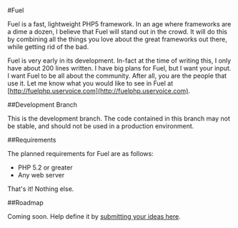 #Fuel

Fuel is a fast, lightweight PHP5 framework.  In an age where frameworks are a dime a dozen, I believe that Fuel will stand out in the crowd.  It will do this by combining all the things you love about the great frameworks out there, while getting rid of the bad.

Fuel is very early in its development.  In-fact at the time of writing this, I only have about 200 lines written.  I have big plans for Fuel, but I want your input.  I want Fuel to be all about the community.  After all, you are the people that use it.  Let me know what you would like to see in Fuel at [http://fuelphp.uservoice.com](http://fuelphp.uservoice.com).

##Development Branch

This is the development branch.  The code contained in this branch may not be stable, and should not be used in a production environment.

##Requirements

The planned requirements for Fuel are as follows:

* PHP 5.2 or greater
* Any web server

That's it! Nothing else.

##Roadmap

Coming soon.  Help define it by [submitting your ideas here](http://fuelphp.uservoice.com).